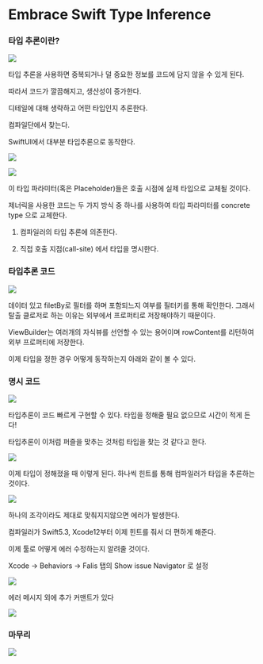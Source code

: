 # Embrace Swift Type Inference

### 타입 추론이란?

![](https://i.imgur.com/Ie4GU7N.png)

타입 추론을 사용하면 중복되거나 덜 중요한 정보를 코드에 담지 않을 수 있게 된다.

따라서 코드가 깔끔해지고, 생산성이 증가한다.

디테일에 대해 생략하고 어떤 타입인지 추론한다.

컴파일단에서 찾는다.

SwiftUI에서 대부분 타입추론으로 동작한다.

![](https://i.imgur.com/0AR6Pt7.png)

![](https://i.imgur.com/jQLXvQI.jpg)

이 타입 파라미터(혹은 Placeholder)들은 호출 시점에 실제 타입으로 교체될 것이다.

제너릭을 사용한 코드는 두 가지 방식 중 하나를 사용하여 타입 파라미터를 concrete type 으로 교체한다.

1. 컴파일러의 타입 추론에 의존한다.

2. 직접 호출 지점(call-site) 에서 타입을 명시한다.

### 타입추론 코드

![](https://i.imgur.com/YxXIXtL.jpg)

데이터 있고 filetBy로 필터를 하며 포함되느지 여부를 필터키를 통해 확인한다. 그래서 탈출 클로저로 하는 이유는 외부에서 프로퍼티로 저장해야하기 때문이다.

ViewBuilder는 여러개의 자식뷰를 선언할 수 있는 용어이며 rowContent를 리턴하여 외부 프로퍼티에 저장한다.

이제 타입을 정한 경우 어떻게 동작하는지 아래와 같이 볼 수 있다.

### 명시 코드

![](https://i.imgur.com/HvEIuI7.jpg)

타입추론이 코드 빠르게 구현할 수 있다. 타입을 정해줄 필요 없으므로 시간이 적게 든다!

타입추론이 이처럼 퍼즐을 맞추는 것처럼 타입을 찾는 것 같다고 한다.

![](https://i.imgur.com/hqgjtxH.jpg)

이제 타입이 정해졌을 때 이렇게 된다. 하나씩 힌트를 통해 컴파일러가 타입을 추론하는 것이다.

![](https://i.imgur.com/6XIMKYx.jpg)

하나의 조각이라도 제대로 맞춰지지않으면 에러가 발생한다.

컴파일러가 Swift5.3, Xcode12부터 이제 힌트를 줘서 더 편하게 해준다.

이제 툴로 어떻게 에러 수정하는지 알려줄 것이다.

Xcode → Behaviors → Falis 탭의 Show issue Navigator 로 설정

![](https://i.imgur.com/bA94bo5.png)

에러 메시지 외에 추가 커맨트가 있다

![](https://i.imgur.com/dhIFGZx.png)


### 마무리

![](https://i.imgur.com/QTvRs1l.jpg)
